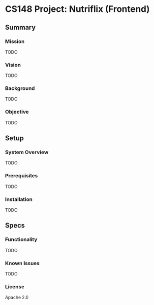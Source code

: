 # CS148 Project: Nutriflix (Frontend)

## Summary
### Mission
TODO

### Vision
TODO

### Background
TODO

### Objective
TODO

## Setup
### System Overview
TODO

### Prerequisites
TODO

### Installation
TODO

## Specs
### Functionality
TODO

### Known Issues
TODO

### License
Apache 2.0
